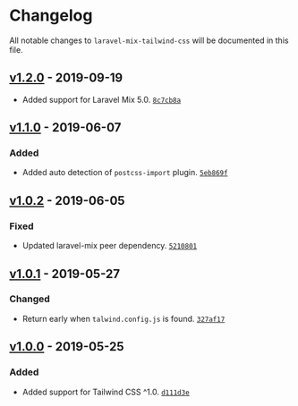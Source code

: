 # Changelog

All notable changes to `laravel-mix-tailwind-css` will be documented in this file.

## [v1.2.0] - 2019-09-19
- Added support for Laravel Mix 5.0. [`8c7cb8a`](https://github.com/mvdnbrk/laravel-mix-tailwindcss/8c7cb8a395657d759de37ab4f7af34ccd2cb71f2)

## [v1.1.0] - 2019-06-07

### Added
- Added auto detection of `postcss-import` plugin. [`5eb869f`](https://github.com/mvdnbrk/laravel-mix-tailwindcss/5eb869f6ad619b375f5860731c745112d3fac6ab)

## [v1.0.2] - 2019-06-05

### Fixed
- Updated laravel-mix peer dependency. [`5210801`](https://github.com/mvdnbrk/laravel-mix-tailwindcss/5210801e356dda79eac44312806c21fea83460e2)

## [v1.0.1] - 2019-05-27

### Changed
- Return early when `talwind.config.js` is found. [`327af17`](https://github.com/mvdnbrk/laravel-mix-tailwindcss/327af1745e3d63734a11b14acb14a0da90cc5d41)

## [v1.0.0] - 2019-05-25

### Added
- Added support for Tailwind CSS ^1.0. [`d111d3e`](https://github.com/mvdnbrk/laravel-mix-tailwindcss/d111d3eed6690912997e719e33e3ea45e44ad4ec)

[Unreleased]: https://github.com/mvdnbrk/laravel-mix-tailwindcss/compare/v1.2.0...HEAD
[v1.2.0]: https://github.com/mvdnbrk/laravel-mix-tailwindcss/compare/v1.1.0...v1.2.0
[v1.1.0]: https://github.com/mvdnbrk/laravel-mix-tailwindcss/compare/v1.0.2...v1.1.0
[v1.0.2]: https://github.com/mvdnbrk/laravel-mix-tailwindcss/compare/v1.0.1...v1.0.2
[v1.0.1]: https://github.com/mvdnbrk/laravel-mix-tailwindcss/compare/v1.0.0...v1.0.1
[v1.0.0]: https://github.com/mvdnbrk/laravel-mix-tailwindcss/compare/v0.1.0...v1.0.0
